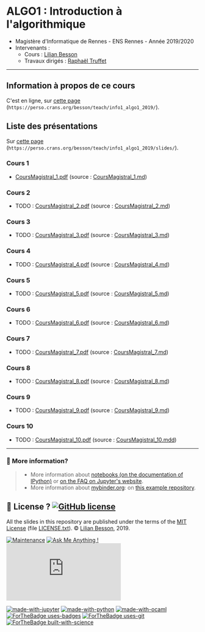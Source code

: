 # ALGO1 : Introduction à l'algorithmique

- Magistère d'Informatique de Rennes - ENS Rennes - Année 2019/2020
- Intervenants :
  + Cours : [Lilian Besson](https://perso.crans.org/besson/)
  + Travaux dirigés : [Raphaël Truffet](http://perso.eleves.ens-rennes.fr/people/Raphael.Truffet/)

----

## Information à propos de ce cours

C'est en ligne, sur [cette page](https://perso.crans.org/besson/teach/info1_algo1_2019/) (`https://perso.crans.org/besson/teach/info1_algo1_2019/`).

## Liste des présentations

Sur [cette page](https://perso.crans.org/besson/teach/info1_algo1_2019/slides/) (`https://perso.crans.org/besson/teach/info1_algo1_2019/slides/`).

### Cours 1
- [CoursMagistral_1.pdf](CoursMagistral_1.pdf) (source : [CoursMagistral_1.md](CoursMagistral_1.md))

### Cours 2
- TODO : [CoursMagistral_2.pdf](CoursMagistral_2.pdf) (source : [CoursMagistral_2.md](CoursMagistral_2.md))

### Cours 3
- TODO : [CoursMagistral_3.pdf](CoursMagistral_3.pdf) (source : [CoursMagistral_3.md](CoursMagistral_3.md))

### Cours 4
- TODO : [CoursMagistral_4.pdf](CoursMagistral_4.pdf) (source : [CoursMagistral_4.md](CoursMagistral_4.md))

### Cours 5
- TODO : [CoursMagistral_5.pdf](CoursMagistral_5.pdf) (source : [CoursMagistral_5.md](CoursMagistral_5.md))

### Cours 6
- TODO : [CoursMagistral_6.pdf](CoursMagistral_6.pdf) (source : [CoursMagistral_6.md](CoursMagistral_6.md))

### Cours 7
- TODO : [CoursMagistral_7.pdf](CoursMagistral_7.pdf) (source : [CoursMagistral_7.md](CoursMagistral_7.md))

### Cours 8
- TODO : [CoursMagistral_8.pdf](CoursMagistral_8.pdf) (source : [CoursMagistral_8.md](CoursMagistral_8.md))

### Cours 9
- TODO : [CoursMagistral_9.pdf](CoursMagistral_9.pdf) (source : [CoursMagistral_9.md](CoursMagistral_9.md))

### Cours 10
- TODO : [CoursMagistral_10.pdf](CoursMagistral_10.pdf) (source : [CoursMagistral_10.mdd](CoursMagistral_10.pdf))

----

### :information_desk_person: More information?
> - More information about [notebooks (on the documentation of IPython)](https://nbviewer.jupiter.org/github/ipython/ipython/blob/3.x/examples/Notebook/Index.ipynb) or [on the FAQ on Jupyter's website](https://nbviewer.jupyter.org/faq).
> - More information about [mybinder.org](http://mybinder.org/): on [this example repository](https://github.com/binder-project/example-requirements).

## :scroll: License ? [![GitHub license](https://img.shields.io/github/license/Naereen/ALGO1-Info1-2019.svg)](https://github.com/Naereen/ALGO1-Info1-2019/blob/master/LICENSE)
All the slides in this repository are published under the terms of the [MIT License](https://lbesson.mit-license.org/) (file [LICENSE.txt](LICENSE.txt)).
© [Lilian Besson](https://GitHub.com/Naereen), 2019.

[![Maintenance](https://img.shields.io/badge/Maintained%3F-yes-green.svg)](https://GitHub.com/Naereen/ALGO1-Info1-2019/graphs/commit-activity)
[![Ask Me Anything !](https://img.shields.io/badge/Ask%20me-anything-1abc9c.svg)](https://GitHub.com/Naereen/ama)
[![Analytics](https://ga-beacon.appspot.com/UA-38514290-17/github.com/Naereen/ALGO1-Info1-2019/README.md?pixel)](https://GitHub.com/Naereen/ALGO1-Info1-2019/)

[![made-with-jupyter](https://img.shields.io/badge/Made%20with-Jupyter-1f425f.svg)](http://jupyter.org/) [![made-with-python](https://img.shields.io/badge/Made%20with-Python-1f425f.svg)](https://www.python.org/) [![made-with-ocaml](https://img.shields.io/badge/Made%20with-OCaml-1f425f.svg)](https://ocaml.org/)
[![ForTheBadge uses-badges](http://ForTheBadge.com/images/badges/uses-badges.svg)](http://ForTheBadge.com)
[![ForTheBadge uses-git](http://ForTheBadge.com/images/badges/uses-git.svg)](https://GitHub.com/)
[![ForTheBadge built-with-science](http://ForTheBadge.com/images/badges/built-with-science.svg)](https://GitHub.com/Naereen/)

